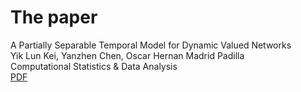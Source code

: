 # The paper
A Partially Separable Temporal Model for Dynamic Valued Networks\
Yik Lun Kei, Yanzhen Chen, Oscar Hernan Madrid Padilla\
Computational Statistics \& Data Analysis\
[PDF](https://arxiv.org/pdf/2205.13651.pdf)

